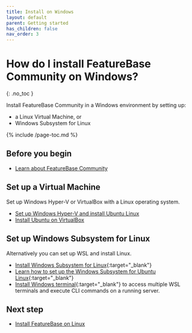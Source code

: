 ```yaml
---
title: Install on Windows
layout: default
parent: Getting started
has_children: false
nav_order: 3
---
```


# How do I install FeatureBase Community on Windows?
{: .no_toc }

Install FeatureBase Community in a Windows environment by setting up:
* a Linux Virtual Machine, or
* Windows Subsystem for Linux

{% include /page-toc.md %}

## Before you begin

* [Learn about FeatureBase Community](index)

## Set up a Virtual Machine

Set up Windows Hyper-V or VirtualBox with a Linux operating system.

* [Set up Windows Hyper-V and install Ubuntu Linux](https://wiki.ubuntu.com/Hyper-V)
* [Install Ubuntu on VirtualBox](https://ubuntu.com/tutorials/how-to-run-ubuntu-desktop-on-a-virtual-machine-using-virtualbox#1-overview)

## Set up Windows Subsystem for Linux

Alternatively you can set up WSL and install Linux.

* [Install Windows Subsystem for Linux](https://learn.microsoft.com/en-us/windows/wsl/install){:target="_blank"}
* [Learn how to set up the Windows Subsystem for Ubuntu Linux](https://ubuntu.com/tutorials/install-ubuntu-on-wsl2-on-windows-11-with-gui-support#1-overview){:target="_blank"}
* [Install Windows terminal](https://apps.microsoft.com/store/detail/windows-terminal/9N0DX20HK701?hl=en-ca&gl=ca){:target="_blank"} to access multiple WSL terminals and execute CLI commands on a running server.

## Next step

* [Install FeatureBase on Linux](/docs/community/com-install-linux)
